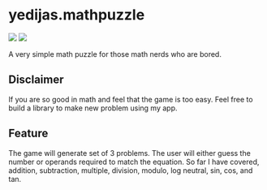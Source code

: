 # yedijas.mathpuzzle
![](https://img.shields.io/github/license/yedijas/yedijas.mathpuzzle?style=flat-square) ![](https://img.shields.io/github/release/yedijas/yedijas.mathpuzzle?style=flat-square)

A very simple math puzzle for those math nerds who are bored.

## Disclaimer
If you are so good in math and feel that the game is too easy. Feel free to build a library to make new problem using my app.


## Feature
The game will generate set of 3 problems. The user will either guess the number or operands required to match the equation. So far I have covered, addition, subtraction, multiple, division, modulo, log neutral, sin, cos, and tan.
